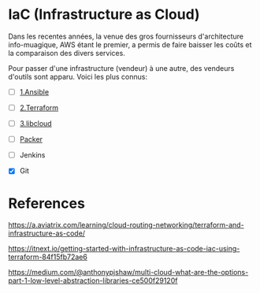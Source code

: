 # IaC (Infrastructure as Cloud)

Dans les recentes années, la venue des gros fournisseurs d'architecture info-muagique, AWS étant le premier, a permis de faire baisser les coûts et la comparaison des divers services.

Pour passer d'une infrastructure (vendeur) à une autre, des vendeurs d'outils sont apparu. Voici les plus connus:


- [ ] [1.Ansible](1.Ansible)

- [ ] [2.Terraform](2.Terraform)

- [ ] [3.libcloud]()

- [ ] [Packer](https://packer.io/)

- [ ] Jenkins

- [x] Git


# References

https://a.aviatrix.com/learning/cloud-routing-networking/terraform-and-infrastructure-as-code/

https://itnext.io/getting-started-with-infrastructure-as-code-iac-using-terraform-84f15fb72ae6

https://medium.com/@anthonypjshaw/multi-cloud-what-are-the-options-part-1-low-level-abstraction-libraries-ce500f29120f


